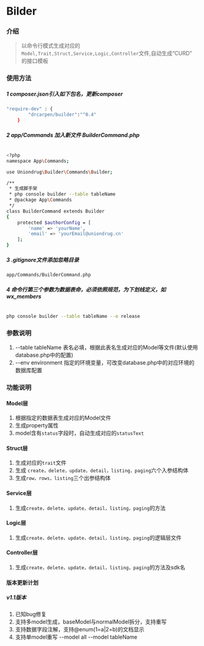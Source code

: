 # Bilder
### 介绍
> 以命令行模式生成对应的 `Model,Trait,Struct,Service,Logic,Controller`文件,自动生成“CURD”
的接口模板



### 使用方法
##### 1 composer.json引入如下包名，更新composer

```bash
"require-dev" : {
        "drcarpen/builder":"^0.4"
    }
```
#####  2 app/Commands 加入新文件 BuilderCommand.php
```bash

<?php
namespace App\Commands;

use Uniondrug\Builder\Commands\Builder;

/**
 * 生成脚手架
 * php console builder --table tableName
 * @package App\Commands
 */
class BuilderCommand extends Builder
{
    protected $authorConfig = [
        'name' => 'yourName',
        'email' => 'yourEmail@uniondrug.cn'
    ];
}

```
##### 3 .gitignore文件添加忽略目录

```bash
app/Commands/BuilderCommand.php

```

##### 4 命令行第三个参数为数据表命，必须依照规范，为下划线定义，如 wx_members

```bash

php console builder --table tableName --e release

```

### 参数说明

1. --table tableName 表名必填，根据此表名生成对应的Model等文件(默认使用database.php中的配置)
1. --env     environment 指定的环境变量，可改变database.php中的对应环境的数据库配置

### 功能说明

####  Model层
1. 根据指定的数据表生成对应的Model文件
1. 生成property属性
1. model含有`status`字段时，自动生成对应的`statusText`

#### Struct层
1. 生成对应的`trait`文件
1. 生成 `create，delete，update，detail，listing，paging`六个入参结构体
1. 生成`row，rows，listing`三个出参结构体

#### Service层
1. 生成`create，delete，update，detail，listing，paging`的方法

#### Logic层
1. 生成`create，delete，update，detail，listing，paging`的逻辑层文件

#### Controller层
1. 生成`create，delete，update，detail，listing，paging`的方法及sdk名

#### 版本更新计划
##### v1.1版本
1. 已知bug修复
1. 支持多model生成，baseModel与normalModel拆分，支持重写
1. 支持数据字段注解，支持@enum(1=a|2=b)的文档显示
1. 支持单model重写 --model all
                 --model  tableName


